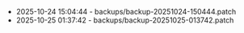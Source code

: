 - 2025-10-24 15:04:44 - backups/backup-20251024-150444.patch
- 2025-10-25 01:37:42 - backups/backup-20251025-013742.patch
